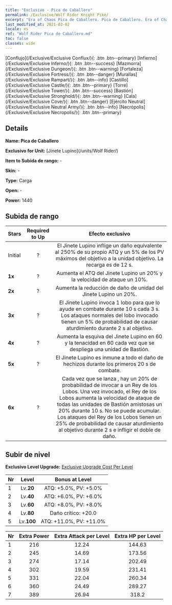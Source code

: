 ```yaml
---
title: "Exclusivo - Pica de Caballero"
permalink: /Exclusive/Wolf Rider Knight Pike/
excerpt: "Era of Chaos Pica de Caballero. Pica de Caballero. Era of Chaos Exclusivo Pica de Caballero. Jinete Lupino Exclusivo."
last_modified_at: 2021-03-02
locale: es
ref: "Wolf Rider Pica de Caballero.md"
toc: false
classes: wide
---
```

 [Conflujo](/Exclusive/Exclusive Conflux/){: .btn .btn--primary} [Infierno](/Exclusive/Exclusive Inferno/){: .btn .btn--success} [Mazmorra](/Exclusive/Exclusive Dungeon/){: .btn .btn--warning} [Fortaleza](/Exclusive/Exclusive Fortress/){: .btn .btn--danger} [Murallas](/Exclusive/Exclusive Rampart/){: .btn .btn--info} [Castillo](/Exclusive/Exclusive Castle/){: .btn .btn--primary} [Torre](/Exclusive/Exclusive Tower/){: .btn .btn--success} [Bastión](/Exclusive/Exclusive Stronghold/){: .btn .btn--warning} [Cala](/Exclusive/Exclusive Cove/){: .btn .btn--danger} [Ejército Neutral](/Exclusive/Exclusive Neutral Army/){: .btn .btn--info} [Necrópolis](/Exclusive/Exclusive Necropolis/){: .btn .btn--primary} 

## Details
 **Name: Pica de Caballero** 

 **Exclusivo for Unit:** [Jinete Lupino](/units/Wolf Rider/) 

 **Item to Subida de rango:** -

 **Skin:** -

 **Type:** Carga

 **Open:** -

 **Power:** 1440

## Subida de rango

  |     Stars    |  Required to Up | Efecto exclusivo |
  |:-------------|:---------------:|:---------------:|
  |  Initial  | ? | <Golpe Lupino> El Jinete Lupino inflige un daño equivalente al 250% de su propio ATQ y un 5% de los PV máximos del objetivo a la unidad objetivo. La recarga es de 12 s. |
  | **1x** <i class="fas fa-star"/> | ? | Aumenta el ATQ del Jinete Lupino un 20% y la velocidad de ataque un 10%. |
  | **2x** <i class="fas fa-star"/> | ? | Aumenta la reducción de daño de unidad del Jinete Lupino un 20%. |
  | **3x** <i class="fas fa-star"/> | ? | <Pacto de Lobos> El Jinete Lupino invoca 1 lobo para que lo ayude en combate durante 10 s cada 3 s. Los ataques normales del lobo invocado tienen un 5% de probabilidad de causar aturdimiento durante 2 s al objetivo. |
  | **4x** <i class="fas fa-star"/> | ? | Aumenta la esquiva del Jinete Lupino en 60 y la tenacidad en 60 cada vez que se despliega una unidad de Bastión. |
  | **5x** <i class="fas fa-star"/> | ? | El Jinete Lupino es inmune a todo el daño de hechizos durante los primeros 20 s de combate. |
  | **6x** <i class="fas fa-star"/> | ? | Cada vez que se lanza <Pacto de Lobos>, hay un 20% de probabilidad de invocar a un Rey de los Lobos. Una vez invocado, el Rey de los Lobos aumenta la velocidad de ataque de todas las unidades de Bastión amistosas un 20% durante 10 s. No se puede acumular. Los ataques del Rey de los Lobos tienen un 25% de probabilidad de causar aturdimiento al objetivo durante 2 s e infligir el doble de daño. |


## Subir de nivel
 **Exclusivo Level Upgrade:** [Exclusive Upgrade Cost Per Level](/Exclusive/ExclusiveUpgradeCostPerLevel/)

  |  Nr  |   Level  | Bonus at Level |
  |:-----|:--------:|:--------------:|
  | 1 | Lv.**20** | ATQ: +5.0%, PV: +5.0% |
  | 2 | Lv.**40** | ATQ: +6.0%, PV: +6.0% |
  | 3 | Lv.**60** | ATQ: +8.0%, PV: +8.0% |
  | 4 | Lv.**80** | Daño crítico: +20.0 |
  | 5 | Lv.**100** | ATQ: +11.0%, PV: +11.0% |


  |  Nr  |  Extra Power | Extra Attack per Level | Extra HP per Level |
  |:-----|:--------:|:--------:|:--------:|
  | 1 | 216 | 12.24 | 144.63 |
  | 2 | 245 | 14.69 | 173.56 |
  | 3 | 274 | 17.14 | 202.49 |
  | 4 | 302 | 19.59 | 231.41 |
  | 5 | 331 | 22.04 | 260.34 |
  | 6 | 360 | 24.49 | 289.27 |
  | 7 | 389 | 26.94 | 318.2 |


